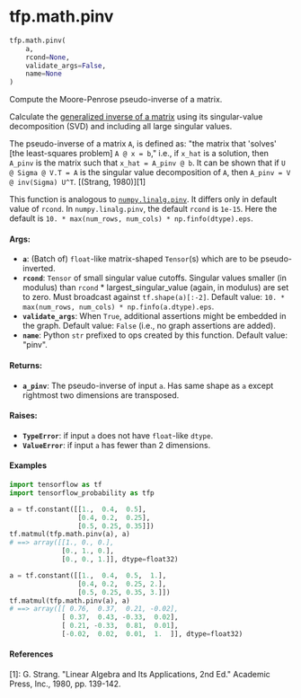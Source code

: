 <div itemscope itemtype="http://developers.google.com/ReferenceObject">
<meta itemprop="name" content="tfp.math.pinv" />
<meta itemprop="path" content="Stable" />
</div>

# tfp.math.pinv

``` python
tfp.math.pinv(
    a,
    rcond=None,
    validate_args=False,
    name=None
)
```

Compute the Moore-Penrose pseudo-inverse of a matrix.

Calculate the [generalized inverse of a matrix](
https://en.wikipedia.org/wiki/Moore%E2%80%93Penrose_inverse) using its
singular-value decomposition (SVD) and including all large singular values.

The pseudo-inverse of a matrix `A`, is defined as: "the matrix that 'solves'
[the least-squares problem] `A @ x = b`," i.e., if `x_hat` is a solution, then
`A_pinv` is the matrix such that `x_hat = A_pinv @ b`. It can be shown that if
`U @ Sigma @ V.T = A` is the singular value decomposition of `A`, then
`A_pinv = V @ inv(Sigma) U^T`. [(Strang, 1980)][1]

This function is analogous to [`numpy.linalg.pinv`](
https://docs.scipy.org/doc/numpy/reference/generated/numpy.linalg.pinv.html).
It differs only in default value of `rcond`. In `numpy.linalg.pinv`, the
default `rcond` is `1e-15`. Here the default is
`10. * max(num_rows, num_cols) * np.finfo(dtype).eps`.

#### Args:

* <b>`a`</b>: (Batch of) `float`-like matrix-shaped `Tensor`(s) which are to be
    pseudo-inverted.
* <b>`rcond`</b>: `Tensor` of small singular value cutoffs.  Singular values smaller
    (in modulus) than `rcond` * largest_singular_value (again, in modulus) are
    set to zero. Must broadcast against `tf.shape(a)[:-2]`.
    Default value: `10. * max(num_rows, num_cols) * np.finfo(a.dtype).eps`.
* <b>`validate_args`</b>: When `True`, additional assertions might be embedded in the
    graph.
    Default value: `False` (i.e., no graph assertions are added).
* <b>`name`</b>: Python `str` prefixed to ops created by this function.
    Default value: "pinv".


#### Returns:

* <b>`a_pinv`</b>: The pseudo-inverse of input `a`. Has same shape as `a` except
    rightmost two dimensions are transposed.


#### Raises:

* <b>`TypeError`</b>: if input `a` does not have `float`-like `dtype`.
* <b>`ValueError`</b>: if input `a` has fewer than 2 dimensions.

#### Examples

```python
import tensorflow as tf
import tensorflow_probability as tfp

a = tf.constant([[1.,  0.4,  0.5],
                 [0.4, 0.2,  0.25],
                 [0.5, 0.25, 0.35]])
tf.matmul(tfp.math.pinv(a), a)
# ==> array([[1., 0., 0.],
             [0., 1., 0.],
             [0., 0., 1.]], dtype=float32)

a = tf.constant([[1.,  0.4,  0.5,  1.],
                 [0.4, 0.2,  0.25, 2.],
                 [0.5, 0.25, 0.35, 3.]])
tf.matmul(tfp.math.pinv(a), a)
# ==> array([[ 0.76,  0.37,  0.21, -0.02],
             [ 0.37,  0.43, -0.33,  0.02],
             [ 0.21, -0.33,  0.81,  0.01],
             [-0.02,  0.02,  0.01,  1.  ]], dtype=float32)
```

#### References

[1]: G. Strang. "Linear Algebra and Its Applications, 2nd Ed." Academic Press,
     Inc., 1980, pp. 139-142.